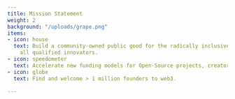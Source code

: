```yaml
---
title: Mission Statement
weight: 2
background: "/uploads/grape.png"
items:
- icon: house
  text: Build a community-owned public good for the radically inclusive funding of
    all qualified innovators.
- icon: speedometer
  text: Accelerate new funding models for Open-Source projects, creators, and communities.
- icon: globe
  text: Find and welcome > 1 million founders to web3.

---
```

